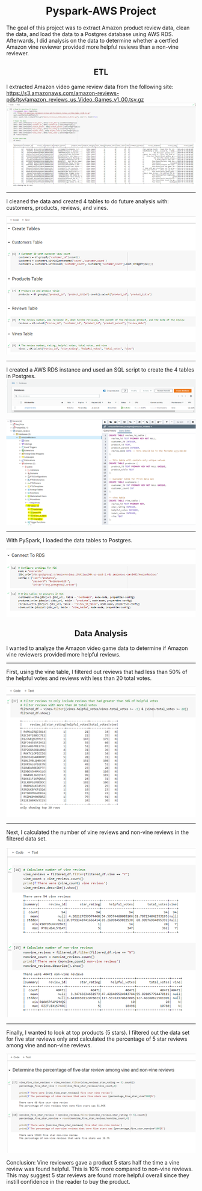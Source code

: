 <h1 align="center"> Pyspark-AWS Project </h1>

The goal of this project was to extract Amazon product review data, clean the data, and load the data to a Postgres database using AWS RDS. Afterwards, I did analysis on the data to determine whether a certfied Amazon vine reviewer provided more helpful reviews than a non-vine reviewer.


<h2 align="center"> ETL </h2>

I extracted Amazon video game review data from the following site: 
https://s3.amazonaws.com/amazon-reviews-pds/tsv/amazon_reviews_us_Video_Games_v1_00.tsv.gz
![Extract](https://github.com/Niraj-Khatri/Pyspark-AWS/blob/master/images/Extract%20Data.PNG)


- - - 
I cleaned the data and created 4 tables to do future analysis with: customers, products, reviews, and vines.

![Cleaning](https://github.com/Niraj-Khatri/Pyspark-AWS/blob/master/images/Cleaning.PNG)

- - - 
I created a AWS RDS instance and used an SQL script to create the 4 tables in Postgres. 
![AWS](https://github.com/Niraj-Khatri/Pyspark-AWS/blob/master/images/AWS.PNG)


![Postgres](https://github.com/Niraj-Khatri/Pyspark-AWS/blob/master/images/Postgres.PNG)
- - - 
With PySpark, I loaded the data tables to Postgres.

![Upload](https://github.com/Niraj-Khatri/Pyspark-AWS/blob/master/images/Upload.PNG)

<h2 align="center"> Data Analysis </h2>

I wanted to analyze the Amazon video game data to determine if Amazon vine reviewers provided more helpful reviews.
- - - 
First, using the vine table, I filtered out reviews that had less than 50% of the helpful votes and reviews with less than 20 total votes.

![Filter](https://github.com/Niraj-Khatri/Pyspark-AWS/blob/master/images/Filter.PNG)
- - -
Next, I calculated the number of vine reviews and non-vine reviews in the filtered data set.

![Vine](https://github.com/Niraj-Khatri/Pyspark-AWS/blob/master/images/Vine.PNG)
- - -
Finally, I wanted to look at top products (5 stars). I filtered out the data set for five star reviews only and calculated the percentage of 5 star reviews among vine and non-vine reviews.

![5Stars](https://github.com/Niraj-Khatri/Pyspark-AWS/blob/master/images/5%20stars.PNG)

Conclusion: Vine reviewers gave a product 5 stars half the time a vine review was found helpful. This is 10% more compared to non-vine reviews. This may suggest 5 star reviews are found more helpful overall since they instill confidence in the reader to buy the product. 


